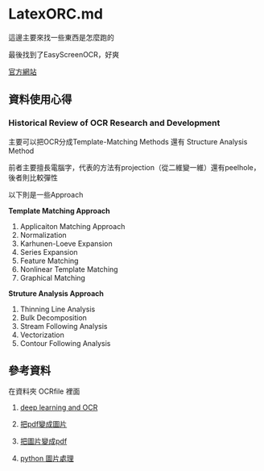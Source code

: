 # LatexORC.md

這邊主要來找一些東西是怎麼跑的

最後找到了EasyScreenOCR，好爽

[官方網站](https://easyscreenocr.com/?lang=zh-hant)


## 資料使用心得

### Historical Review of OCR Research and Development

主要可以把OCR分成Template-Matching Methods 還有 Structure Analysis Method

前者主要擅長電腦字，代表的方法有projection（從二維變一維）還有peelhole，後者則比較彈性

以下則是一些Approach

**Template Matching Approach**

1. Applicaiton Matching Approach
2. Normalization
3. Karhunen-Loeve Expansion
4. Series Expansion
5. Feature Matching
6. Nonlinear Template Matching
7. Graphical Matching

**Struture Analysis Approach**

1. Thinning Line Analysis
2. Bulk Decomposition
3. Stream Following Analysis
4. Vectorization
5. Contour Following Analysis

## 參考資料

在資料夾 OCRfile 裡面

1. [deep learning and OCR](https://neptune.ai/blog/building-deep-learning-based-ocr-model)

2. [把pdf變成圖片](https://levelup.gitconnected.com/4-python-libraries-to-convert-pdf-to-images-7a09eba83a09)

3. [把圖片變成pdf](https://datatofish.com/images-to-pdf-python/)

4. [python 圖片處理](https://ithelp.ithome.com.tw/articles/10226578)